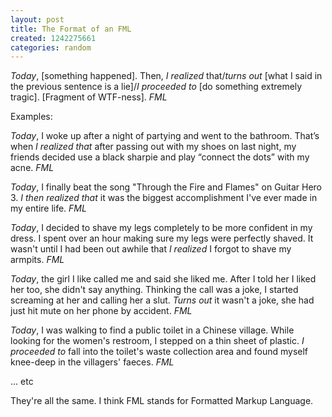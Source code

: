 ```yaml
---
layout: post
title: The Format of an FML
created: 1242275661
categories: random
---
```

_Today_, \[something happened\]. Then, _I realized_ that/_turns out_ \[what I said in the previous sentence is a lie\]/_I proceeded to_ \[do something extremely tragic\]. \[Fragment of WTF-ness\]. _FML_

Examples:

  _Today_, I woke up after a night of partying and went to the bathroom. That’s when _I realized that_ after passing out with my shoes on last night, my friends decided use a black sharpie and play “connect the dots” with my acne. _FML_

  _Today_, I finally beat the song "Through the Fire and Flames" on Guitar Hero 3. _I then realized that_ it was the biggest accomplishment I've ever made in my entire life. _FML_

  _Today_, I decided to shave my legs completely to be more confident in my dress. I spent over an hour making sure my legs were perfectly shaved. It wasn't until I had been out awhile that _I realized_ I forgot to shave my armpits. _FML_

  _Today_, the girl I like called me and said she liked me. After I told her I liked her too, she didn't say anything. Thinking the call was a joke, I started screaming at her and calling her a slut. _Turns out_ it wasn't a joke, she had just hit mute on her phone by accident. _FML_

  _Today_, I was walking to find a public toilet in a Chinese village. While looking for the women's restroom, I stepped on a thin sheet of plastic. _I proceeded to_ fall into the toilet's waste collection area and found myself knee-deep in the villagers' faeces. _FML_

... etc

They're all the same. I think FML stands for Formatted Markup Language.
